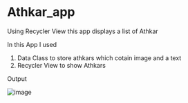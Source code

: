 # Athkar_app
Using Recycler View this app displays a list of Athkar 

In this App I used 
1. Data Class to store athkars which cotain image and a text
2. Recycler View to show Athkars


Output

![image](https://user-images.githubusercontent.com/64424329/186150478-2d065b4c-76df-4f24-8d62-6a7cd728a786.png)
